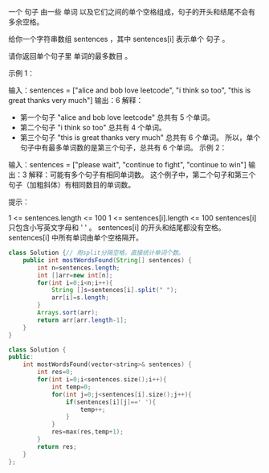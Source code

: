 一个 句子 由一些 单词 以及它们之间的单个空格组成，句子的开头和结尾不会有多余空格。

给你一个字符串数组 sentences ，其中 sentences[i] 表示单个 句子 。

请你返回单个句子里 单词的最多数目 。

 

示例 1：

输入：sentences = ["alice and bob love leetcode", "i think so too", "this is great thanks very much"]
输出：6
解释：
- 第一个句子 "alice and bob love leetcode" 总共有 5 个单词。
- 第二个句子 "i think so too" 总共有 4 个单词。
- 第三个句子 "this is great thanks very much" 总共有 6 个单词。
所以，单个句子中有最多单词数的是第三个句子，总共有 6 个单词。
示例 2：

输入：sentences = ["please wait", "continue to fight", "continue to win"]
输出：3
解释：可能有多个句子有相同单词数。
这个例子中，第二个句子和第三个句子（加粗斜体）有相同数目的单词数。


提示：

1 <= sentences.length <= 100
1 <= sentences[i].length <= 100
sentences[i] 只包含小写英文字母和 ' ' 。
sentences[i] 的开头和结尾都没有空格。
sentences[i] 中所有单词由单个空格隔开。

```java
class Solution {// 用split分隔空格，直接统计单词个数。
    public int mostWordsFound(String[] sentences) {
        int n=sentences.length;
        int []arr=new int[n];
        for(int i=0;i<n;i++){
            String []s=sentences[i].split(" ");
            arr[i]=s.length;
        }
        Arrays.sort(arr);
        return arr[arr.length-1];
    }
}
```

```c++
class Solution {
public:
    int mostWordsFound(vector<string>& sentences) {
        int res=0;
        for(int i=0;i<sentences.size();i++){
            int temp=0;
            for(int j=0;j<sentences[i].size();j++){
                if(sentences[i][j]==' '){
                    temp++;
                }
            }
            res=max(res,temp+1);
        }
        return res;
    }
};
```

